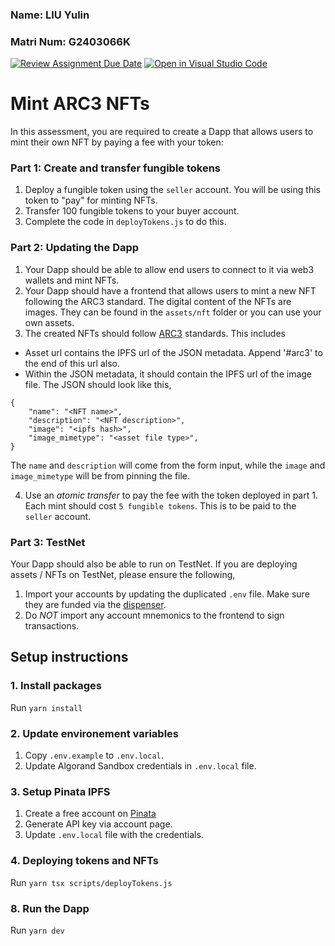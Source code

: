 ### Name: LIU Yulin
### Matri Num: G2403066K

[![Review Assignment Due Date](https://classroom.github.com/assets/deadline-readme-button-22041afd0340ce965d47ae6ef1cefeee28c7c493a6346c4f15d667ab976d596c.svg)](https://classroom.github.com/a/OSbSZWub)
[![Open in Visual Studio Code](https://classroom.github.com/assets/open-in-vscode-2e0aaae1b6195c2367325f4f02e2d04e9abb55f0b24a779b69b11b9e10269abc.svg)](https://classroom.github.com/online_ide?assignment_repo_id=16395761&assignment_repo_type=AssignmentRepo)
# Mint ARC3 NFTs
In this assessment, you are required to create a Dapp that allows users to mint their own NFT by paying a fee with your token:

### Part 1: Create and transfer fungible tokens
1. Deploy a fungible token using the `seller` account. You will be using this token to "pay" for minting NFTs.
2. Transfer 100 fungible tokens to your buyer account.
3. Complete the code in `deployTokens.js` to do this.

### Part 2: Updating the Dapp
1. Your Dapp should be able to allow end users to connect to it via web3 wallets and mint NFTs.
2. Your Dapp should have a frontend that allows users to mint a new NFT following the ARC3 standard. The digital content of the NFTs are images. They can be found in the `assets/nft` folder or you can use your own assets.
3. The created NFTs should follow [ARC3](https://github.com/algorandfoundation/ARCs/blob/main/ARCs/arc-0003.md) standards. This includes

- Asset url contains the IPFS url of the JSON metadata. Append '#arc3' to the end of this url also.
- Within the JSON metadata, it should contain the IPFS url of the image file. The JSON should look like this,
```
{
    "name": "<NFT name>",
    "description": "<NFT description>",
    "image": "<ipfs hash>",
    "image_mimetype": "<asset file type>",
}
```

The `name` and `description` will come from the form input, while the `image` and `image_mimetype` will be from pinning the file.

4. Use an _atomic transfer_ to pay the fee with the token deployed in part 1. Each mint should cost `5 fungible tokens`. This is to be paid to the `seller` account.

### Part 3: TestNet
Your Dapp should also be able to run on TestNet. If you are deploying assets / NFTs on TestNet, please ensure the following,

1. Import your accounts by updating the duplicated `.env` file. Make sure they are funded via the [dispenser](https://bank.testnet.algorand.network/).
2. Do *NOT* import any account mnemonics to the frontend to sign transactions.

## Setup instructions

### 1. Install packages
Run `yarn install`

### 2. Update environement variables
1. Copy `.env.example` to `.env.local`.
2. Update Algorand Sandbox credentials in `.env.local` file.

### 3. Setup Pinata IPFS
1. Create a free account on [Pinata](https://www.pinata.cloud/)
2. Generate API key via account page.
3. Update `.env.local` file with the credentials.

### 4. Deploying tokens and NFTs
Run `yarn tsx scripts/deployTokens.js`

### 8. Run the Dapp
Run `yarn dev`
